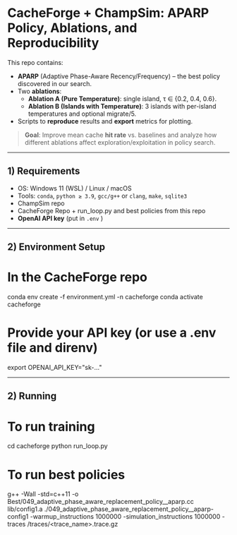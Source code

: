 # CacheForge + ChampSim: APARP Policy, Ablations, and Reproducibility

This repo contains:
- **APARP** (Adaptive Phase-Aware Recency/Frequency) – the best policy discovered in our search.
- Two **ablations**:
  - **Ablation A (Pure Temperature)**: single island, τ ∈ {0.2, 0.4, 0.6}.
  - **Ablation B (Islands with Temperature)**: 3 islands with per-island temperatures and optional migrate/5.
- Scripts to **reproduce** results and **export** metrics for plotting.

> **Goal**: Improve mean cache **hit rate** vs. baselines and analyze how different ablations affect exploration/exploitation in policy search.

---

## 1) Requirements

- OS: Windows 11 (WSL) / Linux / macOS
- Tools: `conda`, `python ≥ 3.9`, `gcc/g++` or `clang`, `make`, `sqlite3`
- ChampSim repo
- CacheForge Repo + run_loop.py and best policies from this repo
- **OpenAI API key** (put in `.env` )

---

## 2) Environment Setup

# In the CacheForge repo
conda env create -f environment.yml -n cacheforge
conda activate cacheforge

# Provide your API key (or use a .env file and direnv)
export OPENAI_API_KEY="sk-..."

---

## 2) Running

# To run training
cd cacheforge
python run_loop.py

# To run best policies
g++ -Wall -std=c++11 -o Best/049_adaptive_phase_aware_replacement_policy__aparp.cc lib/config1.a
./049_adaptive_phase_aware_replacement_policy__aparp-config1 -warmup_instructions 1000000 -simulation_instructions 1000000  -traces /traces/<trace_name>.trace.gz

